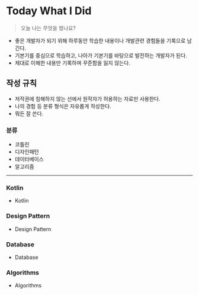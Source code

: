  Today What I Did
 ===

> 오늘 나는 무엇을 했나요?

* 좋은 개발자가 되기 위해 하루동안 학습한 내용이나 개발관련 경험들을 기록으로 남긴다.
* 기본기를 중심으로 학습하고, 나아가 기본기를 바탕으로 발전하는 개발자가 된다.
* 제대로 이해한 내용만 기록하며 꾸준함을 잃지 않는다.

작성 규칙
---


* 저작권에 침해하지 않는 선에서 원작자가 허용하는 자료만 사용한다.
* 나의 경험 등 분류 형식은 자유롭게 작성한다.
* 뭐든 잘 쓴다.

### 분류

* 코틀린
* 디자인패턴
* 데이터베이스
* 알고리즘
-------------------------



### Kotlin
* Kotlin
  
### Design Pattern
* Design Pattern

### Database
* Database

### Algorithms
* Algorithms
